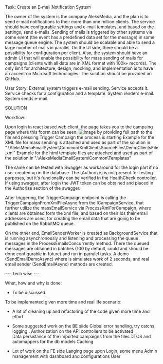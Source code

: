 Task: Create an E-mail Notification System

The owner of the system is the company AleksMedia, and the plan is to send e-mail notifications to their more than one million clients. The service should have configurable settings and e-mail templates, and based on the settings, send e-mails.
Sending of mails is triggered by other systems via some event (the event has a predefined data set for the message) in some message queue engine. The system should be scalable and able to send a large number of mails in parallel.
On the UI side, there should be a possibility for configuration per client. Also, the system should have an admin UI that will enable the possibility for mass sending of mails for campaigns (clients with all data are in XML format with 100k+ records).
The only limit for architecture, design, mocking, and implementation is to have an accent on Microsoft technologies. The solution should be provided on GitHub.

User Story:
External system triggers e-mail sending.
Service accepts it.
Service checks for a configuration and a template.
System renders e-mail.
System sends e-mail.

SOLUTION

Workflow:

Upon login in react based web client, the page takes you to the campaing page where this foprm can be seen:
![image](https://github.com/user-attachments/assets/c8f0a30d-3fcc-41dc-8e31-380c71c63f77)
by providing full path to the file and pressing Trigger Campaign the process is starting 
Example for the XML file for mass sending is attached and used as part of the solution in ".\AleksMediaEmailSystem\Common\XmlClientsSourceFiles\DemoClientsFile.xml"
Example for the html template files are attached and used as part of the solution in ".\AleksMediaEmailSystem\Common\Templates"

The same can be tested with Swagger as workaround for the login part if no user created up in the database.
The [Authorize] is not present for testing purposes, but it's funcionality can be verified in the HealthCheck controller.
If using swagger, after login the JWT token can be obtained and placed in the Authorize section of the swagger. 

After triggering, the TriggerCampaign endpoint is calling the TriggerCampaignFromXmlFileAsync from the ICampaignService,
that further utilize the massEmailService via ProcessXmlForCampaign, where clients are obtained form the xml file, and based on their Ids their email addresses are used,
for creating the email data that are going to be published on the RabbitMQ queue.

On the other end, EmailSenderWorker is created as BackgroundService that is running asynchronously and listening and processing the queue messages in the ProcessEmailsConcurrently method.
There the queued messages are obtained in batches (100 by default, could and should be done configurable in future) and run in parralel tasks. 
A demo (SendEmailDemoAsync) where is simulates work of 2 seconds, and real email sender (SendEmailAsync) methods are created.


--- Tech wise ---

What, how and why is done: 

- To be discussed.

To be implemented given more time and real life scenario: 

- A lot of cleaning up and refactoring of the code given more time and effort

- Some suggested work on the BE siide
Global error handling, try catchs, logging.. 
Authorization on the API controllers to be activated  
Data persistance of the imported campaigns from the files
DTOS and automappers for the db models 
Caching

- Lot of work on the FE side
Langing page upon Login, some menu 
Admin management with dashboard and configurations 
User 


